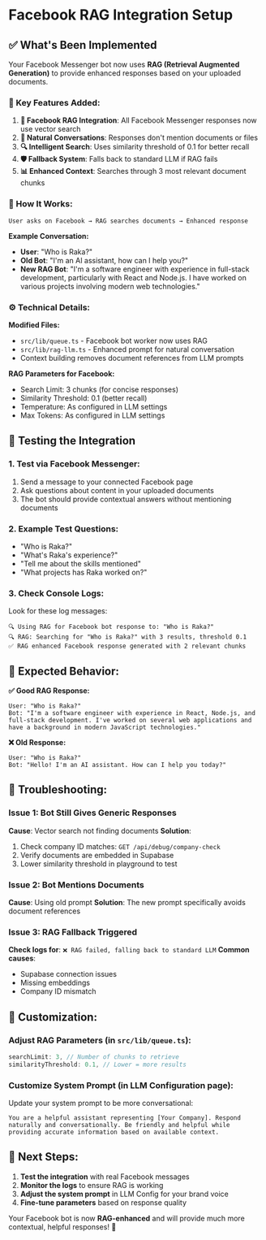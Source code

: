 # Facebook RAG Integration Setup

## ✅ **What's Been Implemented**

Your Facebook Messenger bot now uses **RAG (Retrieval Augmented Generation)** to provide enhanced responses based on your uploaded documents.

### **🚀 Key Features Added:**

1. **📱 Facebook RAG Integration**: All Facebook Messenger responses now use vector search
2. **🤖 Natural Conversations**: Responses don't mention documents or files
3. **🔍 Intelligent Search**: Uses similarity threshold of 0.1 for better recall
4. **🛡️ Fallback System**: Falls back to standard LLM if RAG fails
5. **📊 Enhanced Context**: Searches through 3 most relevant document chunks

### **🔧 How It Works:**

```
User asks on Facebook → RAG searches documents → Enhanced response
```

**Example Conversation:**

- **User**: "Who is Raka?"
- **Old Bot**: "I'm an AI assistant, how can I help you?"
- **New RAG Bot**: "I'm a software engineer with experience in full-stack development, particularly with React and Node.js. I have worked on various projects involving modern web technologies."

### **⚙️ Technical Details:**

**Modified Files:**

- `src/lib/queue.ts` - Facebook bot worker now uses RAG
- `src/lib/rag-llm.ts` - Enhanced prompt for natural conversation
- Context building removes document references from LLM prompts

**RAG Parameters for Facebook:**

- Search Limit: 3 chunks (for concise responses)
- Similarity Threshold: 0.1 (better recall)
- Temperature: As configured in LLM settings
- Max Tokens: As configured in LLM settings

## 🧪 **Testing the Integration**

### **1. Test via Facebook Messenger:**

1. Send a message to your connected Facebook page
2. Ask questions about content in your uploaded documents
3. The bot should provide contextual answers without mentioning documents

### **2. Example Test Questions:**

- "Who is Raka?"
- "What's Raka's experience?"
- "Tell me about the skills mentioned"
- "What projects has Raka worked on?"

### **3. Check Console Logs:**

Look for these log messages:

```
🔍 Using RAG for Facebook bot response to: "Who is Raka?"
🔍 RAG: Searching for "Who is Raka?" with 3 results, threshold 0.1
✅ RAG enhanced Facebook response generated with 2 relevant chunks
```

## 🎯 **Expected Behavior:**

**✅ Good RAG Response:**

```
User: "Who is Raka?"
Bot: "I'm a software engineer with experience in React, Node.js, and full-stack development. I've worked on several web applications and have a background in modern JavaScript technologies."
```

**❌ Old Response:**

```
User: "Who is Raka?"
Bot: "Hello! I'm an AI assistant. How can I help you today?"
```

## 🔧 **Troubleshooting:**

### **Issue 1: Bot Still Gives Generic Responses**

**Cause**: Vector search not finding documents
**Solution**:

1. Check company ID matches: `GET /api/debug/company-check`
2. Verify documents are embedded in Supabase
3. Lower similarity threshold in playground to test

### **Issue 2: Bot Mentions Documents**

**Cause**: Using old prompt
**Solution**: The new prompt specifically avoids document references

### **Issue 3: RAG Fallback Triggered**

**Check logs for**: `❌ RAG failed, falling back to standard LLM`
**Common causes**:

- Supabase connection issues
- Missing embeddings
- Company ID mismatch

## 🎨 **Customization:**

### **Adjust RAG Parameters** (in `src/lib/queue.ts`):

```javascript
searchLimit: 3, // Number of chunks to retrieve
similarityThreshold: 0.1, // Lower = more results
```

### **Customize System Prompt** (in LLM Configuration page):

Update your system prompt to be more conversational:

```
You are a helpful assistant representing [Your Company]. Respond naturally and conversationally. Be friendly and helpful while providing accurate information based on available context.
```

## 🚀 **Next Steps:**

1. **Test the integration** with real Facebook messages
2. **Monitor the logs** to ensure RAG is working
3. **Adjust the system prompt** in LLM Config for your brand voice
4. **Fine-tune parameters** based on response quality

Your Facebook bot is now **RAG-enhanced** and will provide much more contextual, helpful responses! 🎉
